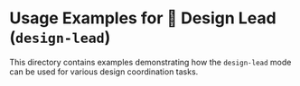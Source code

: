 # Usage Examples for 🎨 Design Lead (`design-lead`)

This directory contains examples demonstrating how the `design-lead` mode can be used for various design coordination tasks.
